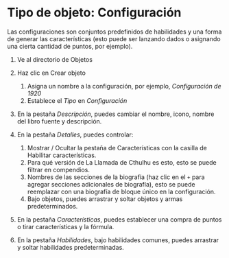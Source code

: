 <!--- This file is auto generated from module/manual/es/objeto_configuracion.md -->
# Tipo de objeto: Configuración

Las configuraciones son conjuntos predefinidos de habilidades y una forma de generar las características (esto puede ser lanzando dados o asignando una cierta cantidad de puntos, por ejemplo).

1. Ve al directorio de Objetos
2. Haz clic en Crear objeto

   1. Asigna un nombre a la configuración, por ejemplo, _Configuración de 1920_
   2. Establece el _Tipo_ en _Configuración_

3. En la pestaña _Descripción_, puedes cambiar el nombre, icono, nombre del libro fuente y descripción.
4. En la pestaña _Detalles_, puedes controlar:

   1. Mostrar / Ocultar la pestaña de Características con la casilla de Habilitar características.
   2. Para qué versión de La Llamada de Cthulhu es esto, esto se puede filtrar en compendios.
   3. Nombres de las secciones de la biografía (haz clic en el `+` para agregar secciones adicionales de biografía), esto se puede reemplazar con una biografía de bloque único en la configuración.
   4. Bajo objetos, puedes arrastrar y soltar objetos y armas predeterminados.

5. En la pestaña _Características_, puedes establecer una compra de puntos o tirar características y la fórmula.
6. En la pestaña _Habilidades_, bajo habilidades comunes, puedes arrastrar y soltar habilidades predeterminadas.

